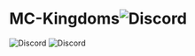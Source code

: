# MC-Kingdoms![Discord](https://img.shields.io/discord/:serverId)
![Discord](https://img.shields.io/discord/:serverId)
![Discord](https://img.shields.io/discord/:serverId)

